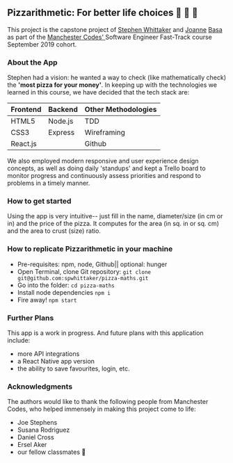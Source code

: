 
## Pizzarithmetic: For better life choices :pizza: :pizza: :pizza:
This project is the capstone project of [Stephen Whittaker](https://github.com/spwhittaker) and [Joanne](https://github.com/joannebasa) [Basa](https://joannebasa.com/) as part of the [Manchester Codes' ](https://www.manchestercodes.com/) Software Engineer Fast-Track course September 2019 cohort.

### About the App
Stephen had a vision: he wanted a way to check (like mathematically check) the **'most pizza for your money'**. In keeping up with the technologies we learned in this course, we have decided that the tech stack are:

**Frontend** | **Backend** | **Other Methodologies** 
------------ | ------------- | -----------
HTML5 | Node.js | TDD
CSS3 | Express | Wireframing
React.js |  | Github

We also employed modern responsive and user experience design concepts, as well as doing daily 'standups' and kept a Trello board to monitor progress and continuously assess priorities and respond to problems in a timely manner.

### How to get started

Using the app is very intuitive-- just fill in the name, diameter/size (in cm or in) and the price of the pizza. It computes for the area (in sq. in or sq. cm) and the area to crust (size) ratio. 

### How to replicate Pizzarithmetic in your machine
* Pre-requisites: npm, node, Github|| optional: hunger
* Open Terminal, clone Git repository: ```git clone git@github.com:spwhittaker/pizza-maths.git```
* Go into the folder: ```cd pizza-maths```
* Install node dependencies ```npm i```
* Fire away! ```npm start```

### Further Plans
This app is a work in progress. And future plans with this application include:
* more API integrations
* a React Native app version
* the ability to save favourites, login, etc.

### Acknowledgments
The authors would like to thank the following people from Manchester Codes, who helped immensely in making this project come to life:
* Joe Stephens
* Susana Rodriguez
* Daniel Cross
* Ersel Aker
* our fellow classmates :vulcan_salute: